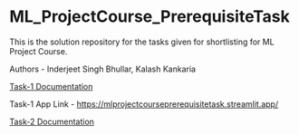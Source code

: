 # ML_ProjectCourse_PrerequisiteTask
This is the solution repository for the tasks given for shortlisting for ML Project Course.

Authors - Inderjeet Singh Bhullar, Kalash Kankaria

[Task-1 Documentation](Task_1/Task_1.md)

Task-1 App Link - https://mlprojectcourseprerequisitetask.streamlit.app/

[Task-2 Documentation](Task_2/Task_2.md)
